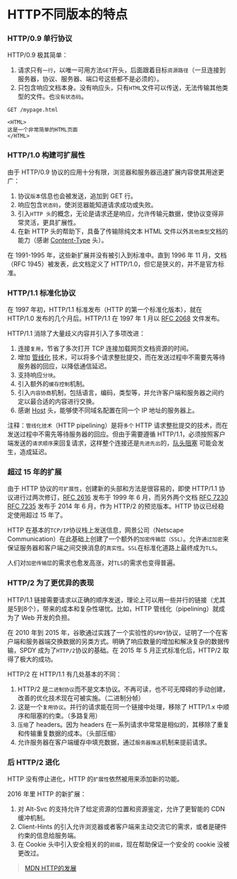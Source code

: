 # HTTP不同版本的特点

### HTTP/0.9 单行协议

HTTP/0.9 极其简单：

1. 请求只有`一行`，以唯一可用方法`GET`开头，后面跟着目标`资源路径`（一旦连接到服务器，协议、服务器、端口号这些都不是必须的）。
2. 只包含响应文档本身。没有响应头，只有`HTML`文件可以传送，无法传输其他类型的文件。也`没有状态码`。

```
GET /mypage.html

<HTML>
这是一个非常简单的HTML页面
</HTML>
```

### HTTP/1.0 构建可扩展性

由于 HTTP/0.9 协议的应用十分有限，浏览器和服务器迅速扩展内容使其用途更广：

1. 协议`版本`信息也会被发送，追加到 GET 行。
2. 响应包含`状态码`，使浏览器能知道请求成功或失败。
3. 引入`HTTP 头`的概念，无论是请求还是响应，允许传输元数据，使协议变得非常灵活，更具扩展性。
4. 在新 HTTP 头的帮助下，具备了传输除纯文本 HTML 文件以外`其他类型`文档的能力（感谢 [Content-Type](https://developer.mozilla.org/zh-CN/docs/Web/HTTP/Headers/Content-Type) 头）。

在 1991-1995 年，这些新扩展并没有被引入到标准中。直到 1996 年 11 月，文档（RFC 1945）被发表，此文档定义了 HTTP/1.0，但它是狭义的，并不是官方标准。

### HTTP/1.1 标准化协议

在 1997 年初，HTTP/1.1 标准发布（HTTP 的第一个标准化版本），就在 HTTP/1.0 发布的几个月后。HTTP/1.1 在 1997 年 1 月以 [RFC 2068](https://tools.ietf.org/html/rfc2068) 文件发布。

HTTP/1.1 消除了大量歧义内容并引入了多项改进：

1. 连接`复用`，节省了多次打开 TCP 连接加载网页文档资源的时间。
2. 增加 [管线化](https://zh.wikipedia.org/wiki/HTTP%E7%AE%A1%E7%B7%9A%E5%8C%96) 技术，可以将多个请求整批提交，而在发送过程中不需要先等待服务器的回应，以降低通信延迟。
3. 支持响应`分块`。
4. 引入额外的`缓存控制`机制。
5. 引入`内容协商`机制，包括语言，编码，类型等，并允许客户端和服务器之间约定以最合适的内容进行交换。
6. 感谢 [Host](https://developer.mozilla.org/zh-CN/docs/Web/HTTP/Headers/Host) 头，能够使不同域名配置在同一个 IP 地址的服务器上。

注释：`管线化技术`（HTTP pipelining）是将`多个` HTTP 请求整批提交的技术，而在发送过程中不需先等待服务器的回应。但由于需要遵循 HTTP/1.1，必须按照客户端发送的`请求顺序`来回复请求，这样整个连接还是`先进先出`的，[队头阻塞](https://zh.wikipedia.org/wiki/%E9%98%9F%E5%A4%B4%E9%98%BB%E5%A1%9E) 可能会发生，造成延迟。

### 超过 15 年的扩展

由于 HTTP 协议的`可扩展性`，创建新的头部和方法是很容易的，即使 HTTP/1.1 协议进行过两次修订，[RFC 2616](https://tools.ietf.org/html/rfc2616) 发布于 1999 年 6 月，而另外两个文档 [RFC 7230](https://tools.ietf.org/html/rfc7230) [RFC 7235](https://tools.ietf.org/html/rfc7235) 发布于 2014 年 6 月，作为 HTTP/2 的预览版本。HTTP 协议已经稳定使用超过 15 年了。

HTTP 在基本的`TCP/IP`协议栈上发送信息，网景公司（Netscape Communication）在此基础上创建了一个额外的`加密传输层（SSL）`。允许`通过加密`来保证服务器和客户端之间交换消息的`真实性`。`SSL`在标准化道路上最终成为`TLS`。

人们对`加密传输层`的需求也愈发高涨，对`TLS`的需求也变得普遍。

### HTTP/2 为了更优异的表现

HTTP/1.1 链接需要请求以正确的顺序发送，理论上可以用一些并行的链接（尤其是5到8个），带来的成本和复杂性堪忧。比如，HTTP 管线化（pipelining）就成为了 Web 开发的负担。

在 2010 年到 2015 年，谷歌通过实践了一个实验性的`SPDY`协议，证明了一个在客户端和服务器端交换数据的另类方式。明确了响应数量的增加和解决复杂的数据传输，SPDY 成为了`HTTP/2`协议的基础。在 2015 年 5 月正式标准化后，HTTP/2 取得了极大的成功。

HTTP/2 在 HTTP/1.1 有几处基本的不同：

1. HTTP/2 是`二进制协议`而不是文本协议。不再可读，也不可无障碍的手动创建，改善的优化技术现在可被实施。（二进制分帧）
2. 这是一个`复用协议`。并行的请求能在同一个链接中处理，移除了 HTTP/1.x 中顺序和阻塞的约束。（多路复用）
3. `压缩`了 headers。因为 headers 在一系列请求中常常是相似的，其移除了重复和传输重复数据的成本。（头部压缩）
4. 允许服务器在客户端缓存中填充数据，通过`服务器推送`机制来提前请求。

### 后 HTTP/2 进化

HTTP 没有停止进化，HTTP 的`扩展性`依然被用来添加新的功能。

2016 年里 HTTP 的新扩展：

1. 对 Alt-Svc 的支持允许了给定资源的位置和资源鉴定，允许了更智能的 CDN 缓冲机制。
2. Client-Hints 的引入允许浏览器或者客户端来主动交流它的需求，或者是硬件约束的信息给服务端。
3. 在 Cookie 头中引入安全相关的的`前缀`，现在帮助保证一个安全的 cookie 没被更改过。

> [MDN HTTP的发展](https://developer.mozilla.org/zh-CN/docs/Web/HTTP/Basics_of_HTTP/Evolution_of_HTTP)
